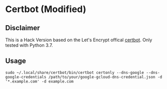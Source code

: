 # Certbot (Modified)

## Disclaimer

This is a Hack Version based on the Let's Encrypt offical [certbot](https://github.com/certbot/certbot). Only tested with Python 3.7.

## Usage

```
sudo ~/.local/share/certbot/bin/certbot certonly --dns-google --dns-google-credentials /path/to/your/google-gcloud-dns-credential.json -d '*.example.com' -d example.com
```
